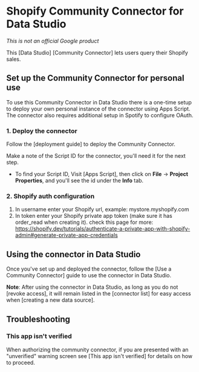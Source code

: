 # Shopify Community Connector for Data Studio

*This is not an official Google product*

This [Data Studio] [Community Connector] lets users query their Shopify sales. 



## Set up the Community Connector for personal use

To use this Community Connector in Data Studio there is a one-time setup to
deploy your own personal instance of the connector using Apps Script. The
connector also requires additional setup in Spotify to configure OAuth.

### 1. Deploy the connector

Follow the [deployment guide] to deploy the Community Connector.

Make a note of the Script ID for the connector, you'll need it for the next
step.

- To find your Script ID, Visit [Apps Script], then click on
  **File** -> **Project Properties**, and you'll see the id under the **Info**
  tab.

### 2. Shopify auth configuration
  1. In username enter your Shopify url, example: mystore.myshopify.com
  2. In token enter your Shopify private app token (make sure it has order_read when creating it).
   check this page for more: https://shopify.dev/tutorials/authenticate-a-private-app-with-shopify-admin#generate-private-app-credentials
## Using the connector in Data Studio

Once you've set up and deployed the connector, follow the
[Use a Community Connector] guide to use the connector in Data Studio.

**Note**: After using the connector in Data Studio, as long as you do not
[revoke access], it will remain listed in the [connector list] for easy access
when [creating a new data source].

## Troubleshooting

### This app isn't verified

When authorizing the community connector, if you are presented with an
"unverified" warning screen see [This app isn't verified] for details on how to
proceed.
